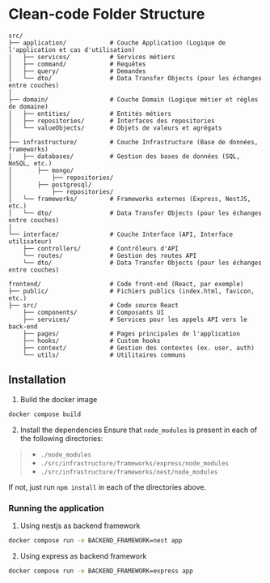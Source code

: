 # Clean-code Folder Structure

```plaintext
src/
├── application/            # Couche Application (Logique de l'application et cas d'utilisation)
│   ├── services/           # Services métiers
│   ├── command/            # Requêtes
│   ├── query/              # Demandes
│   └── dto/                # Data Transfer Objects (pour les échanges entre couches)
│
├── domain/                 # Couche Domain (Logique métier et règles de domaine)
│   ├── entities/           # Entités métiers
│   ├── repositories/       # Interfaces des repositories
│   └── valueObjects/       # Objets de valeurs et agrégats
│
├── infrastructure/         # Couche Infrastructure (Base de données, frameworks)
│   ├── databases/          # Gestion des bases de données (SQL, NoSQL, etc.)  
│       ├── mongo/  
│           ├── repositories/  
│       ├── postgresql/  
│           ├── repositories/  
│   └── frameworks/         # Frameworks externes (Express, NestJS, etc.)
│   └── dto/                # Data Transfer Objects (pour les échanges entre couches)
│
└── interface/              # Couche Interface (API, Interface utilisateur)
    ├── controllers/        # Contrôleurs d'API
    └── routes/             # Gestion des routes API
    └── dto/                # Data Transfer Objects (pour les échanges entre couches)

frontend/                   # Code front-end (React, par exemple)
├── public/                 # Fichiers publics (index.html, favicon, etc.)
├── src/                    # Code source React
    ├── components/         # Composants UI
    ├── services/           # Services pour les appels API vers le back-end
    ├── pages/              # Pages principales de l'application
    ├── hooks/              # Custom hooks
    ├── context/            # Gestion des contextes (ex. user, auth)
    └── utils/              # Utilitaires communs
```

## Installation

1. Build the docker image

```sh
docker compose build
```

2. Install the dependencies
Ensure that `node_modules` is present in each of the following directories:
> - `./node_modules`
> - `./src/infrastructure/frameworks/express/node_modules`
> - `./src/infrastructure/frameworks/nest/node_modules`

If not, just run `npm install` in each of the directories above.

### Running the application

1. Using nestjs as backend framework

```sh
docker compose run -e BACKEND_FRAMEWORK=nest app
```

2. Using express as backend framework

```sh
docker compose run -e BACKEND_FRAMEWORK=express app
```